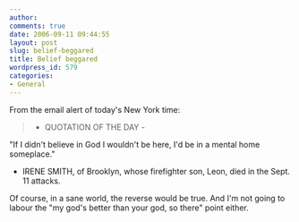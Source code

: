 ```yaml
---
author:
comments: true
date: 2006-09-11 09:44:55
layout: post
slug: belief-beggared
title: Belief beggared
wordpress_id: 579
categories:
- General
---
```


From the email alert of today's New York time:


> - QUOTATION OF THE DAY -

"If I didn't believe in God I wouldn't be here, I'd be in a mental home someplace."
- IRENE SMITH, of Brooklyn, whose firefighter son, Leon, died in the Sept.
11 attacks.

Of course, in a sane world, the reverse would be true. And I'm not going to labour the "my god's better than your god, so there" point either.

